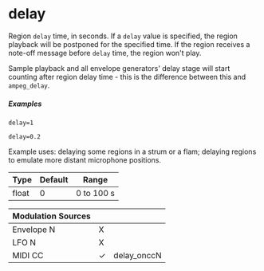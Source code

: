 # delay

Region `delay` time, in seconds. If a `delay` value is specified, the region
playback will be postponed for the specified time. If the region receives a
note-off message before `delay` time, the region won't play.

Sample playback and all envelope generators' delay stage will start counting
after region delay time - this is the difference between this and `ampeg_delay`.

##### Examples

```
delay=1

delay=0.2
```

Example uses: delaying some regions in a strum or a flam;
delaying regions to emulate more distant microphone positions.

| Type  | Default | Range      |
| ---   | ---     | ---        |
| float | 0       | 0 to 100 s |

| Modulation Sources |     |             |
| ---                | --- | ---         |
| Envelope N         |  X  |             |
| LFO N              |  X  |             |
| MIDI CC            |  ✓  | delay_onccN |
